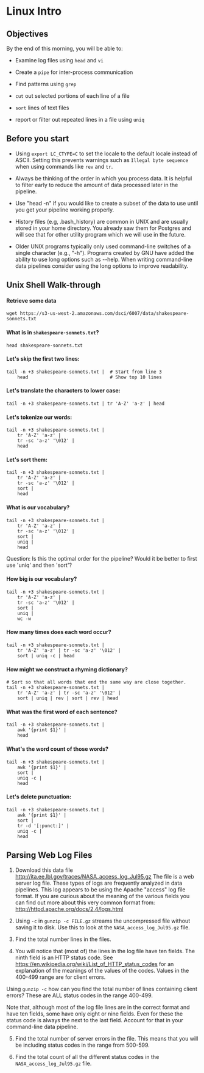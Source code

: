 Linux Intro
===========

Objectives
----------

By the end of this morning, you will be able to:

- Examine log files using `head` and `vi`

- Create a `pipe` for inter-process communication

- Find patterns using `grep`

- `cut` out selected portions of each line of a file

- `sort` lines of text files

- report or filter out repeated lines in a file using `uniq`

Before you start
----------------

- Using `export LC_CTYPE=C` to set the locale to the default locale
  instead of ASCII.  Setting this prevents warnings such as `Illegal byte sequence`
  when using commands like `rev` and `tr`.

- Always be thinking of the order in which you process data.  It is helpful to filter
  early to reduce the amount of data processed later in the pipeline.

- Use "head -n" if you would like to create a subset of the data to use until you get
  your pipeline working properly.

- History files (e.g, .bash_history) are common in UNIX and are usually stored in your
  home directory.  You already saw them for Postgres and will see that for other utility
  program which we will use in the future.

- Older UNIX programs typically only used command-line switches of a single character
  (e.g., "-h").  Programs created by GNU have added the ability to use long options such
  as --help.  When writing command-line data pipelines consider using the long options to
  improve readability.

Unix Shell Walk-through
----------------------

#### Retrieve some data

    wget https://s3-us-west-2.amazonaws.com/dsci/6007/data/shakespeare-sonnets.txt

#### What is in `shakespeare-sonnets.txt`?

    head shakespeare-sonnets.txt

#### Let's skip the first two lines:

    tail -n +3 shakespeare-sonnets.txt |  # Start from line 3
        head                              # Show top 10 lines


#### Let's translate the characters to lower case:

    tail -n +3 shakespeare-sonnets.txt | tr 'A-Z' 'a-z' | head

#### Let's tokenize our words:

    tail -n +3 shakespeare-sonnets.txt |
        tr 'A-Z' 'a-z' |
        tr -sc 'a-z' '\012' |
        head

#### Let's sort them:

    tail -n +3 shakespeare-sonnets.txt |
        tr 'A-Z' 'a-z' |
        tr -sc 'a-z' '\012' |
        sort |
        head

#### What is our vocabulary?

    tail -n +3 shakespeare-sonnets.txt |
        tr 'A-Z' 'a-z' |
        tr -sc 'a-z' '\012' |
        sort |
        uniq |
        head

Question: Is this the optimal order for the pipeline?  Would it be better to first use 'uniq' and then 'sort'?

#### How big is our vocabulary?

    tail -n +3 shakespeare-sonnets.txt |
        tr 'A-Z' 'a-z' |
        tr -sc 'a-z' '\012' |
        sort |
        uniq |
        wc -w

#### How many times does each word occur?

    tail -n +3 shakespeare-sonnets.txt |
        tr 'A-Z' 'a-z' | tr -sc 'a-z' '\012' |
        sort | uniq -c | head

#### How might we construct a rhyming dictionary?

    # Sort so that all words that end the same way are close together.
    tail -n +3 shakespeare-sonnets.txt |
        tr 'A-Z' 'a-z' | tr -sc 'a-z' '\012' |
        sort | uniq | rev | sort | rev | head

#### What was the first word of each sentence?

    tail -n +3 shakespeare-sonnets.txt |
        awk '{print $1}' |
        head

#### What's the word count of those words?

    tail -n +3 shakespeare-sonnets.txt |
        awk '{print $1}' |
        sort |
        uniq -c |
        head

#### Let's delete punctuation:

    tail -n +3 shakespeare-sonnets.txt |
        awk '{print $1}' |
        sort |
        tr -d '[:punct:]' |
        uniq -c |
        head

Parsing Web Log Files
---------------------

1. Download this data file <http://ita.ee.lbl.gov/traces/NASA_access_log_Jul95.gz>
The file is a web server log file.  These types of logs are frequently analyzed in
data pipelines.  This log appears to be using the Apache "access" log file format.
If you are curious about the meaning of the various fields you can find out more
about this very common format from: http://httpd.apache.org/docs/2.4/logs.html

2. Using `-c` in `gunzip -c FILE.gz` streams the uncompressed file
without saving it to disk. Use this to look at the
`NASA_access_log_Jul95.gz` file.

3. Find the total number lines in the files.

4. You will notice that (most of) the lines in the log file have ten fields.  The ninth
field is an HTTP status code.  See https://en.wikipedia.org/wiki/List_of_HTTP_status_codes
for an explanation of the meanings of the values of the codes.  Values in the 400-499 range
are for client errors.

Using `gunzip -c` how can you find the total number of lines
containing client errors? These are ALL status codes in the range 400-499.

Note that, although most of the log file lines are in the correct format and have ten fields,
some have only eight or nine fields.  Even for these the status code is always the next to
the last field.  Account for that in your command-line data pipeline.

5. Find the total number of server errors in the file. This means that you will be
including status codes in the range from 500-599.

6. Find the total count of all the different status codes in the
`NASA_access_log_Jul95.gz` file.
